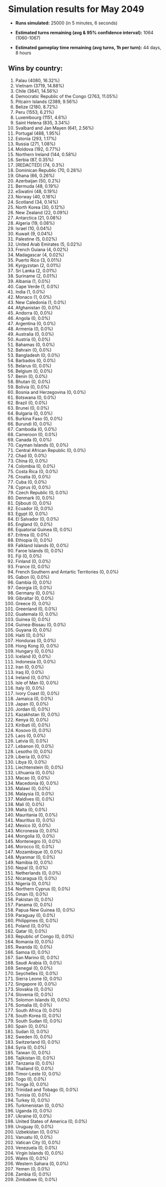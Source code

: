# Simulation results for May 2049

* **Runs simulated:** 25000 (in 5 minutes, 6 seconds)

* **Estimated turns remaining (avg & 95% confidence interval):** 1064 (1060-1067)

* **Estimated gameplay time remaining (avg turns, 1h per turn):** 44 days, 8 hours

## Wins by country:
1. Palau (4080, 16.32%)
2. Vietnam (3719, 14.88%)
3. Chile (3641, 14.56%)
4. Democratic Republic of the Congo (2763, 11.05%)
5. Pitcairn Islands (2389, 9.56%)
6. Belize (2180, 8.72%)
7. Peru (1553, 6.21%)
8. Luxembourg (1151, 4.6%)
9. Saint Helena (835, 3.34%)
10. Svalbard and Jan Mayen (641, 2.56%)
11. Portugal (488, 1.95%)
12. Estonia (293, 1.17%)
13. Russia (271, 1.08%)
14. Moldova (192, 0.77%)
15. Northern Ireland (144, 0.58%)
16. Serbia (87, 0.35%)
17. [REDACTED] (74, 0.3%)
18. Dominican Republic (70, 0.28%)
19. Ghana (66, 0.26%)
20. Azerbaijan (50, 0.2%)
21. Bermuda (48, 0.19%)
22. eSwatini (48, 0.19%)
23. Norway (40, 0.16%)
24. Scotland (34, 0.14%)
25. North Korea (30, 0.12%)
26. New Zealand (22, 0.09%)
27. Antarctica (21, 0.08%)
28. Algeria (19, 0.08%)
29. Israel (10, 0.04%)
30. Kuwait (9, 0.04%)
31. Palestine (5, 0.02%)
32. United Arab Emirates (5, 0.02%)
33. French Guiana (4, 0.02%)
34. Madagascar (4, 0.02%)
35. Puerto Rico (3, 0.01%)
36. Kyrgyzstan (2, 0.01%)
37. Sri Lanka (2, 0.01%)
38. Suriname (2, 0.01%)
39. Albania (1, 0.0%)
40. Cape Verde (1, 0.0%)
41. India (1, 0.0%)
42. Monaco (1, 0.0%)
43. New Caledonia (1, 0.0%)
44. Afghanistan (0, 0.0%)
45. Andorra (0, 0.0%)
46. Angola (0, 0.0%)
47. Argentina (0, 0.0%)
48. Armenia (0, 0.0%)
49. Australia (0, 0.0%)
50. Austria (0, 0.0%)
51. Bahamas (0, 0.0%)
52. Bahrain (0, 0.0%)
53. Bangladesh (0, 0.0%)
54. Barbados (0, 0.0%)
55. Belarus (0, 0.0%)
56. Belgium (0, 0.0%)
57. Benin (0, 0.0%)
58. Bhutan (0, 0.0%)
59. Bolivia (0, 0.0%)
60. Bosnia and Herzegovina (0, 0.0%)
61. Botswana (0, 0.0%)
62. Brazil (0, 0.0%)
63. Brunei (0, 0.0%)
64. Bulgaria (0, 0.0%)
65. Burkina Faso (0, 0.0%)
66. Burundi (0, 0.0%)
67. Cambodia (0, 0.0%)
68. Cameroon (0, 0.0%)
69. Canada (0, 0.0%)
70. Cayman Islands (0, 0.0%)
71. Central African Republic (0, 0.0%)
72. Chad (0, 0.0%)
73. China (0, 0.0%)
74. Colombia (0, 0.0%)
75. Costa Rica (0, 0.0%)
76. Croatia (0, 0.0%)
77. Cuba (0, 0.0%)
78. Cyprus (0, 0.0%)
79. Czech Republic (0, 0.0%)
80. Denmark (0, 0.0%)
81. Djibouti (0, 0.0%)
82. Ecuador (0, 0.0%)
83. Egypt (0, 0.0%)
84. El Salvador (0, 0.0%)
85. England (0, 0.0%)
86. Equatorial Guinea (0, 0.0%)
87. Eritrea (0, 0.0%)
88. Ethiopia (0, 0.0%)
89. Falkland Islands (0, 0.0%)
90. Faroe Islands (0, 0.0%)
91. Fiji (0, 0.0%)
92. Finland (0, 0.0%)
93. France (0, 0.0%)
94. French Southern and Antartic Territories (0, 0.0%)
95. Gabon (0, 0.0%)
96. Gambia (0, 0.0%)
97. Georgia (0, 0.0%)
98. Germany (0, 0.0%)
99. Gibraltar (0, 0.0%)
100. Greece (0, 0.0%)
101. Greenland (0, 0.0%)
102. Guatemala (0, 0.0%)
103. Guinea (0, 0.0%)
104. Guinea-Bissau (0, 0.0%)
105. Guyana (0, 0.0%)
106. Haiti (0, 0.0%)
107. Honduras (0, 0.0%)
108. Hong Kong (0, 0.0%)
109. Hungary (0, 0.0%)
110. Iceland (0, 0.0%)
111. Indonesia (0, 0.0%)
112. Iran (0, 0.0%)
113. Iraq (0, 0.0%)
114. Ireland (0, 0.0%)
115. Isle of Man (0, 0.0%)
116. Italy (0, 0.0%)
117. Ivory Coast (0, 0.0%)
118. Jamaica (0, 0.0%)
119. Japan (0, 0.0%)
120. Jordan (0, 0.0%)
121. Kazakhstan (0, 0.0%)
122. Kenya (0, 0.0%)
123. Kiribati (0, 0.0%)
124. Kosovo (0, 0.0%)
125. Laos (0, 0.0%)
126. Latvia (0, 0.0%)
127. Lebanon (0, 0.0%)
128. Lesotho (0, 0.0%)
129. Liberia (0, 0.0%)
130. Libya (0, 0.0%)
131. Liechtenstein (0, 0.0%)
132. Lithuania (0, 0.0%)
133. Macao (0, 0.0%)
134. Macedonia (0, 0.0%)
135. Malawi (0, 0.0%)
136. Malaysia (0, 0.0%)
137. Maldives (0, 0.0%)
138. Mali (0, 0.0%)
139. Malta (0, 0.0%)
140. Mauritania (0, 0.0%)
141. Mauritius (0, 0.0%)
142. Mexico (0, 0.0%)
143. Micronesia (0, 0.0%)
144. Mongolia (0, 0.0%)
145. Montenegro (0, 0.0%)
146. Morocco (0, 0.0%)
147. Mozambique (0, 0.0%)
148. Myanmar (0, 0.0%)
149. Namibia (0, 0.0%)
150. Nepal (0, 0.0%)
151. Netherlands (0, 0.0%)
152. Nicaragua (0, 0.0%)
153. Nigeria (0, 0.0%)
154. Northern Cyprus (0, 0.0%)
155. Oman (0, 0.0%)
156. Pakistan (0, 0.0%)
157. Panama (0, 0.0%)
158. Papua New Guinea (0, 0.0%)
159. Paraguay (0, 0.0%)
160. Philippines (0, 0.0%)
161. Poland (0, 0.0%)
162. Qatar (0, 0.0%)
163. Republic of Congo (0, 0.0%)
164. Romania (0, 0.0%)
165. Rwanda (0, 0.0%)
166. Samoa (0, 0.0%)
167. San Marino (0, 0.0%)
168. Saudi Arabia (0, 0.0%)
169. Senegal (0, 0.0%)
170. Seychelles (0, 0.0%)
171. Sierra Leone (0, 0.0%)
172. Singapore (0, 0.0%)
173. Slovakia (0, 0.0%)
174. Slovenia (0, 0.0%)
175. Solomon Islands (0, 0.0%)
176. Somalia (0, 0.0%)
177. South Africa (0, 0.0%)
178. South Korea (0, 0.0%)
179. South Sudan (0, 0.0%)
180. Spain (0, 0.0%)
181. Sudan (0, 0.0%)
182. Sweden (0, 0.0%)
183. Switzerland (0, 0.0%)
184. Syria (0, 0.0%)
185. Taiwan (0, 0.0%)
186. Tajikistan (0, 0.0%)
187. Tanzania (0, 0.0%)
188. Thailand (0, 0.0%)
189. Timor-Leste (0, 0.0%)
190. Togo (0, 0.0%)
191. Tonga (0, 0.0%)
192. Trinidad and Tobago (0, 0.0%)
193. Tunisia (0, 0.0%)
194. Turkey (0, 0.0%)
195. Turkmenistan (0, 0.0%)
196. Uganda (0, 0.0%)
197. Ukraine (0, 0.0%)
198. United States of America (0, 0.0%)
199. Uruguay (0, 0.0%)
200. Uzbekistan (0, 0.0%)
201. Vanuatu (0, 0.0%)
202. Vatican City (0, 0.0%)
203. Venezuela (0, 0.0%)
204. Virgin Islands (0, 0.0%)
205. Wales (0, 0.0%)
206. Western Sahara (0, 0.0%)
207. Yemen (0, 0.0%)
208. Zambia (0, 0.0%)
209. Zimbabwe (0, 0.0%)
